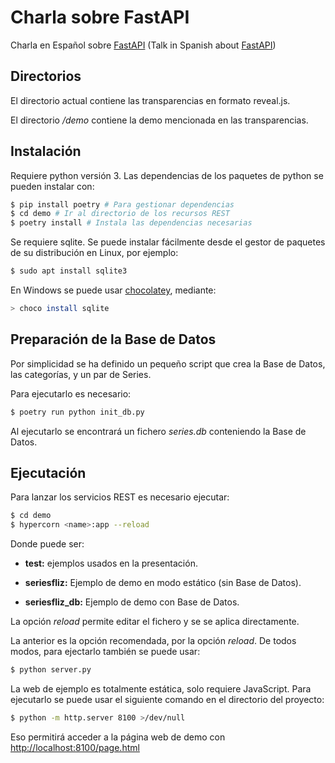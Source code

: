 # Charla sobre FastAPI

 Charla en Español sobre [FastAPI](https://fastapi.tiangolo.com/es/) (Talk in
 Spanish about [FastAPI](https://fastapi.tiangolo.com/es/))

## Directorios

El directorio actual contiene las transparencias en formato reveal.js. 

El directorio */demo* contiene la demo mencionada en las transparencias.

## Instalación

Requiere python versión 3. Las dependencias de los paquetes de python se pueden
instalar con:

```sh
$ pip install poetry # Para gestionar dependencias
$ cd demo # Ir al directorio de los recursos REST
$ poetry install # Instala las dependencias necesarias
```

Se requiere sqlite. Se puede instalar fácilmente desde el gestor de paquetes de
su distribución en Linux, por ejemplo:

```sh
$ sudo apt install sqlite3
```

En Windows se puede usar [chocolatey](https://chocolatey.org/), mediante:

```sh
> choco install sqlite
```

## Preparación de la Base de Datos

Por simplicidad se ha definido un pequeño script que crea la Base de Datos, las
categorías, y un par de Series. 

Para ejecutarlo es necesario:

```sh
$ poetry run python init_db.py
```

Al ejecutarlo se encontrará un fichero *series.db* conteniendo la Base de Datos.

## Ejecutación

Para lanzar los servicios REST es necesario ejecutar:

```sh
$ cd demo
$ hypercorn <name>:app --reload
```

Donde <name> puede ser:

- **test:** ejemplos usados en la presentación.

- **seriesfliz:** Ejemplo de demo en modo estático (sin Base de Datos).

- **seriesfliz_db:** Ejemplo de demo con Base de Datos.

La opción *reload* permite editar el fichero y se se aplica directamente.

La anterior es la opción recomendada, por la opción *reload*. De todos modos, 
para ejectarlo también se puede usar:

```sh
$ python server.py
```

La web de ejemplo es totalmente estática, solo requiere JavaScript. Para
ejecutarlo se puede usar el siguiente comando en el directorio del proyecto:

```sh
$ python -m http.server 8100 >/dev/null
```

Eso permitirá acceder a la página web de demo con [http://localhost:8100/page.html](http://localhost:8100/page.html)

